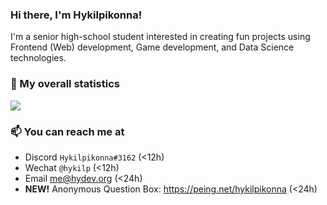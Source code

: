 ### Hi there, I'm Hykilpikonna!

I'm a senior high-school student interested in creating fun projects using Frontend (Web) development, Game development, and Data Science technologies.



### 💾 My overall statistics

![](https://github-readme-stats.vercel.app/api?username=hykilpikonna&hide=stars&include_all_commits=true&show_icons=true&title_color=ff7d92&text_color=ffb5c2&icon_color=ff869a&hide_border=true)



### 📫 You can reach me at

* Discord `Hykilpikonna#3162` (<12h)
* Wechat `@hykilp` (<12h)
* Email me@hydev.org (<24h)
* **NEW!** Anonymous Question Box: https://peing.net/hykilpikonna (<24h)



<!--
**hykilpikonna/hykilpikonna** is a ✨ _special_ ✨ repository because its `README.md` (this file) appears on your GitHub profile.

Here are some ideas to get you started:

- 🔭 I’m currently working on ...
- 🌱 I’m currently learning ...
- 👯 I’m looking to collaborate on ...
- 🤔 I’m looking for help with ...
- 💬 Ask me about ...
- 📫 How to reach me: ...
- 😄 Pronouns: ...
- ⚡ Fun fact: ...
-->
